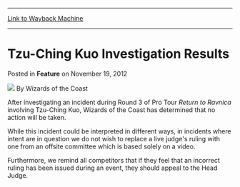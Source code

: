
---
[Link to Wayback Machine](https://web.archive.org/web/20220127092258/https://magic.wizards.com/en/articles/archive/feature/tzu-ching-kuo-investigation-results-2012-11-19)

[_metadata_:author]:- "Wizards of the Coast"
[_metadata_:description]:- "After investigating an incident during Round 3 of Pro Tour Return to Ravnica involving Tzu-Ching Kuo, Wizards of the Coast has determined that no action will be taken. While this incident could be interpreted in different ways, in incidents where intent are in question we do not wish to replace a live judge's ruling with one from an offsite committee which is based solely on a"
[_metadata_:generator]:- "Drupal 7 (http://drupal.org)"
[_metadata_:node]:- "688531"
[_metadata_:publish_date]:- "2012-11-19"
[_metadata_:source]:- "div-main-content"
[_metadata_:title]:- "Tzu-Ching Kuo Investigation Results"
[_metadata_:wayback_capture_timestamp]:- "2022-01-27 09:22:58"
[_metadata_:wayback_raw_url]:- "https://web.archive.org/web/20220127092258id_/https://magic.wizards.com/en/articles/archive/feature/tzu-ching-kuo-investigation-results-2012-11-19"
[_metadata_:wayback_url]:- "https://magic.wizards.com/en/articles/archive/feature/tzu-ching-kuo-investigation-results-2012-11-19"
---


Tzu-Ching Kuo Investigation Results
===================================



 Posted in **Feature**
 on November 19, 2012 






![](https://media.magic.wizards.com/styles/auth_small/public/images/person/wizards_author.jpg)
By Wizards of the Coast











After investigating an incident during Round 3 of Pro Tour *Return to Ravnica* involving Tzu-Ching Kuo, Wizards of the Coast has determined that no action will be taken. 

While this incident could be interpreted in different ways, in incidents where intent are in question we do not wish to replace a live judge's ruling with one from an offsite committee which is based solely on a video. 

Furthermore, we remind all competitors that if they feel that an incorrect ruling has been issued during an event, they should appeal to the Head Judge.







